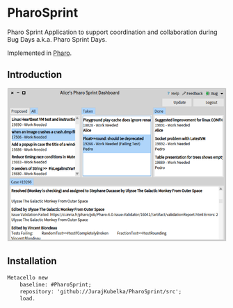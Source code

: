 # PharoSprint

Pharo Sprint Application to support coordination and collaboration during Bug Days a.k.a. Pharo Sprint Days.

Implemented in [Pharo](http://pharo.org). 

## Introduction

![Main application window](assets/img/main-window.png)

## Installation

```
Metacello new
    baseline: #PharoSprint;
    repository: 'github://JurajKubelka/PharoSprint/src';
    load.
```
